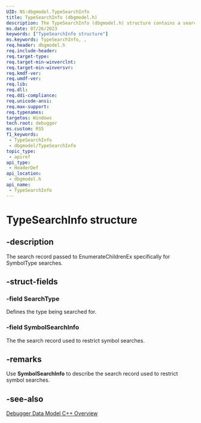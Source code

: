 ```yaml
---
UID: NS:dbgmodel.TypeSearchInfo
title: TypeSearchInfo (dbgmodel.h)
description: The TypeSearchInfo (dbgmodel.h) structure contains a search record passed to EnumerateChildrenEx specifically for SymbolType searches.
ms.date: 07/26/2023
keywords: ["TypeSearchInfo structure"]
ms.keywords: TypeSearchInfo, ,
req.header: dbgmodel.h
req.include-header: 
req.target-type: 
req.target-min-winverclnt: 
req.target-min-winversvr: 
req.kmdf-ver: 
req.umdf-ver: 
req.lib: 
req.dll: 
req.ddi-compliance: 
req.unicode-ansi: 
req.max-support: 
req.typenames: 
targetos: Windows
tech.root: debugger
ms.custom: RS5
f1_keywords:
 - TypeSearchInfo
 - dbgmodel/TypeSearchInfo
topic_type:
 - apiref
api_type:
 - HeaderDef
api_location:
 - dbgmodel.h
api_name:
 - TypeSearchInfo
---
```


# TypeSearchInfo structure

## -description

The search record passed to EnumerateChildrenEx specifically for SymbolType searches.

## -struct-fields

### -field SearchType

Defines the type being searched for.

### -field SymbolSearchInfo

The the search record used to restrict symbol searches.

## -remarks

Use **SymbolSearchInfo** to describe the search record used to restrict symbol searches.

## -see-also

[Debugger Data Model C++ Overview](/windows-hardware/drivers/debugger/data-model-cpp-overview)
